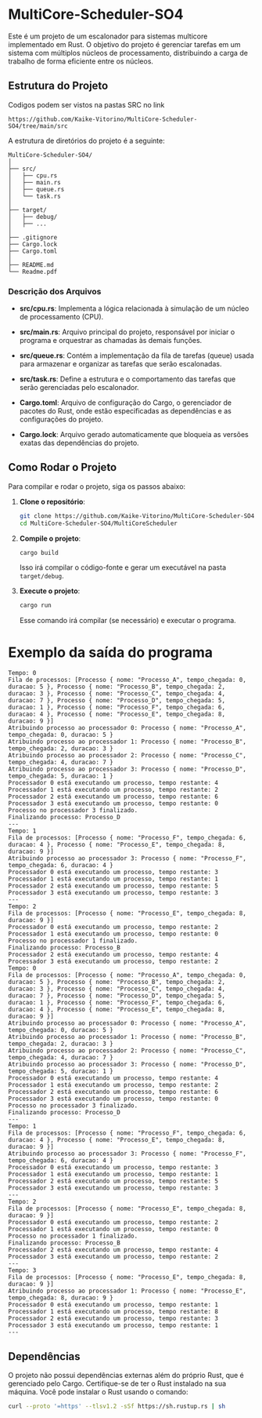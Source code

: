 # MultiCore-Scheduler-SO4

Este é um projeto de um escalonador para sistemas multicore implementado em Rust. O objetivo do projeto é gerenciar tarefas em um sistema com múltiplos núcleos de processamento, distribuindo a carga de trabalho de forma eficiente entre os núcleos.

## Estrutura do Projeto

Codigos podem ser vistos na pastas SRC no link 
```
https://github.com/Kaike-Vitorino/MultiCore-Scheduler-SO4/tree/main/src
```
A estrutura de diretórios do projeto é a seguinte:

```
MultiCore-Scheduler-SO4/
│
├── src/
│   ├── cpu.rs
│   ├── main.rs
│   ├── queue.rs
│   └── task.rs
│
├── target/
│   ├── debug/
│   ├── ...
│
├── .gitignore
├── Cargo.lock
├── Cargo.toml
│
├── README.md
└── Readme.pdf

```

### Descrição dos Arquivos

- **src/cpu.rs**: Implementa a lógica relacionada à simulação de um núcleo de processamento (CPU).
- **src/main.rs**: Arquivo principal do projeto, responsável por iniciar o programa e orquestrar as chamadas às demais funções.
- **src/queue.rs**: Contém a implementação da fila de tarefas (queue) usada para armazenar e organizar as tarefas que serão escalonadas.
- **src/task.rs**: Define a estrutura e o comportamento das tarefas que serão gerenciadas pelo escalonador.

- **Cargo.toml**: Arquivo de configuração do Cargo, o gerenciador de pacotes do Rust, onde estão especificadas as dependências e as configurações do projeto.
- **Cargo.lock**: Arquivo gerado automaticamente que bloqueia as versões exatas das dependências do projeto.

## Como Rodar o Projeto

Para compilar e rodar o projeto, siga os passos abaixo:

1. **Clone o repositório**:
   ```sh
   git clone https://github.com/Kaike-Vitorino/MultiCore-Scheduler-SO4.git
   cd MultiCore-Scheduler-SO4/MultiCoreScheduler
   ```

2. **Compile o projeto**:
   ```sh
   cargo build
   ```

   Isso irá compilar o código-fonte e gerar um executável na pasta `target/debug`.

3. **Execute o projeto**:
   ```sh
   cargo run
   ```

   Esse comando irá compilar (se necessário) e executar o programa.

# Exemplo da saída do programa
```
Tempo: 0
Fila de processos: [Processo { nome: "Processo_A", tempo_chegada: 0, duracao: 5 }, Processo { nome: "Processo_B", tempo_chegada: 2, duracao: 3 }, Processo { nome: "Processo_C", tempo_chegada: 4, duracao: 7 }, Processo { nome: "Processo_D", tempo_chegada: 5, duracao: 1 }, Processo { nome: "Processo_F", tempo_chegada: 6, duracao: 4 }, Processo { nome: "Processo_E", tempo_chegada: 8, duracao: 9 }]
Atribuindo processo ao processador 0: Processo { nome: "Processo_A", tempo_chegada: 0, duracao: 5 }
Atribuindo processo ao processador 1: Processo { nome: "Processo_B", tempo_chegada: 2, duracao: 3 }
Atribuindo processo ao processador 2: Processo { nome: "Processo_C", tempo_chegada: 4, duracao: 7 }
Atribuindo processo ao processador 3: Processo { nome: "Processo_D", tempo_chegada: 5, duracao: 1 }
Processador 0 está executando um processo, tempo restante: 4
Processador 1 está executando um processo, tempo restante: 2
Processador 2 está executando um processo, tempo restante: 6
Processador 3 está executando um processo, tempo restante: 0
Processo no processador 3 finalizado.
Finalizando processo: Processo_D
---
Tempo: 1
Fila de processos: [Processo { nome: "Processo_F", tempo_chegada: 6, duracao: 4 }, Processo { nome: "Processo_E", tempo_chegada: 8, duracao: 9 }]
Atribuindo processo ao processador 3: Processo { nome: "Processo_F", tempo_chegada: 6, duracao: 4 }
Processador 0 está executando um processo, tempo restante: 3
Processador 1 está executando um processo, tempo restante: 1
Processador 2 está executando um processo, tempo restante: 5
Processador 3 está executando um processo, tempo restante: 3
---
Tempo: 2
Fila de processos: [Processo { nome: "Processo_E", tempo_chegada: 8, duracao: 9 }]
Processador 0 está executando um processo, tempo restante: 2
Processador 1 está executando um processo, tempo restante: 0
Processo no processador 1 finalizado.
Finalizando processo: Processo_B
Processador 2 está executando um processo, tempo restante: 4
Processador 3 está executando um processo, tempo restante: 2
Tempo: 0
Fila de processos: [Processo { nome: "Processo_A", tempo_chegada: 0, duracao: 5 }, Processo { nome: "Processo_B", tempo_chegada: 2, duracao: 3 }, Processo { nome: "Processo_C", tempo_chegada: 4, duracao: 7 }, Processo { nome: "Processo_D", tempo_chegada: 5, duracao: 1 }, Processo { nome: "Processo_F", tempo_chegada: 6, duracao: 4 }, Processo { nome: "Processo_E", tempo_chegada: 8, duracao: 9 }]
Atribuindo processo ao processador 0: Processo { nome: "Processo_A", tempo_chegada: 0, duracao: 5 }
Atribuindo processo ao processador 1: Processo { nome: "Processo_B", tempo_chegada: 2, duracao: 3 }
Atribuindo processo ao processador 2: Processo { nome: "Processo_C", tempo_chegada: 4, duracao: 7 }
Atribuindo processo ao processador 3: Processo { nome: "Processo_D", tempo_chegada: 5, duracao: 1 }
Processador 0 está executando um processo, tempo restante: 4
Processador 1 está executando um processo, tempo restante: 2
Processador 2 está executando um processo, tempo restante: 6
Processador 3 está executando um processo, tempo restante: 0
Processo no processador 3 finalizado.
Finalizando processo: Processo_D
---
Tempo: 1
Fila de processos: [Processo { nome: "Processo_F", tempo_chegada: 6, duracao: 4 }, Processo { nome: "Processo_E", tempo_chegada: 8, duracao: 9 }]
Atribuindo processo ao processador 3: Processo { nome: "Processo_F", tempo_chegada: 6, duracao: 4 }
Processador 0 está executando um processo, tempo restante: 3
Processador 1 está executando um processo, tempo restante: 1
Processador 2 está executando um processo, tempo restante: 5
Processador 3 está executando um processo, tempo restante: 3
---
Tempo: 2
Fila de processos: [Processo { nome: "Processo_E", tempo_chegada: 8, duracao: 9 }]
Processador 0 está executando um processo, tempo restante: 2
Processador 1 está executando um processo, tempo restante: 0
Processo no processador 1 finalizado.
Finalizando processo: Processo_B
Processador 2 está executando um processo, tempo restante: 4
Processador 3 está executando um processo, tempo restante: 2
---
Tempo: 3
Fila de processos: [Processo { nome: "Processo_E", tempo_chegada: 8, duracao: 9 }]
Atribuindo processo ao processador 1: Processo { nome: "Processo_E", tempo_chegada: 8, duracao: 9 }
Processador 0 está executando um processo, tempo restante: 1
Processador 1 está executando um processo, tempo restante: 8
Processador 2 está executando um processo, tempo restante: 3
Processador 3 está executando um processo, tempo restante: 1
---
```
## Dependências

O projeto não possui dependências externas além do próprio Rust, que é gerenciado pelo Cargo. Certifique-se de ter o Rust instalado na sua máquina. Você pode instalar o Rust usando o comando:

```sh
curl --proto '=https' --tlsv1.2 -sSf https://sh.rustup.rs | sh
```
